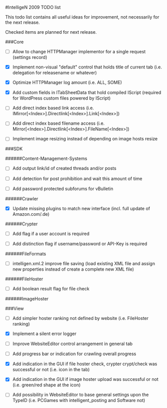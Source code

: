 #IntelligeN 2009 TODO list

This todo list contains all useful ideas for improvement, not necessarily for the next release.

Checked items are planned for next release.

###Core

- [ ] Allow to change HTTPManager implementor for a single request (settings record)

- [x] Implement non-visual "default" control that holds title of current tab (i.e. delegation for releasename or whatever)

- [x] Optimize HTTPManager log amount (i.e. ALL, SOME)

- [x] Add custom fields in ITabSheetData that hold compiled IScript (required for WordPress custom files powered by IScript)

- [ ] Add direct index based link access (i.e. IMirror[\<Index\>].Directlink[\<Index\>].Link[\<Index\>])

- [ ] Add direct index based filename access (i.e. Mirror[\<Index\>].Directlink[\<Index\>].FileName[\<Index\>])

- [ ] Implement image resizing instead of depending on image hosts resize

###SDK

######Content-Management-Systems

- [ ] Add output link/id of created threads and/or posts

- [ ] Add detection for post prohibition and wait this amount of time

- [ ] Add password protected subforums for vBulletin

######Crawler

- [x] Update missing plugins to match new interface (incl. full update of Amazon.com/.de)

######Crypter

- [ ] Add flag if a user account is required

- [ ] Add distinction flag if username/password or API-Key is required

######FileFormats

- [ ] intelligen.xml.2 improve file saving (load existing XML file and assign new properties instead of create a complete new XML file)

######FileHoster

- [ ] Add boolean result flag for file check

######ImageHoster



###View

- [ ] Add simpler hoster ranking not defined by website (i.e. FileHoster ranking)

- [x] Implement a silent error logger

- [ ] Improve WebsiteEditor control arrangement in general tab

- [ ] Add progress bar or indication for crawling overall progress

- [x] Add indication in the GUI if file hoster check, crypter crypt/check was successful or not (i.e. icon in the tab)

- [x] Add indication in the GUI if image hoster upload was successful or not (i.e. green/red shape at the icon)

- [ ] Add possibility in WebsiteEditor to base general settings upon the TypeID (i.e. PCGames with intelligent_posting and Software not)
